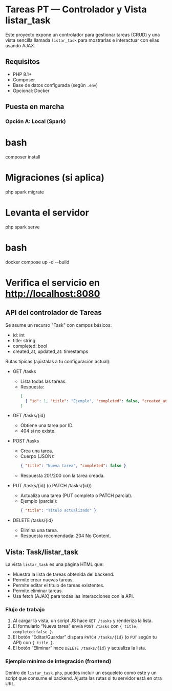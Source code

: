 # Tareas PT — Controlador y Vista listar_task

Este proyecto expone un controlador para gestionar tareas (CRUD) y una vista sencilla llamada `listar_task` para mostrarlas e interactuar con ellas usando AJAX.

## Requisitos

- PHP 8.1+
- Composer
- Base de datos configurada (según `.env`)
- Opcional: Docker

## Puesta en marcha

### Opción A: Local (Spark)

# bash
composer install
# Migraciones (si aplica)
php spark migrate
# Levanta el servidor
php spark serve

# bash
docker compose up -d --build
# Verifica el servicio en [http://localhost:8080](http://localhost:8080)

## API del controlador de Tareas

Se asume un recurso "Task" con campos básicos:
- id: int
- title: string
- completed: bool
- created_at, updated_at: timestamps

Rutas típicas (ajústalas a tu configuración actual):

- GET /tasks
    - Lista todas las tareas.
    - Respuesta:
      ```json
      [
        { "id": 1, "title": "Ejemplo", "completed": false, "created_at": "...", "updated_at": "..." }
      ]
      ```

- GET /tasks/{id}
    - Obtiene una tarea por ID.
    - 404 si no existe.

- POST /tasks
    - Crea una tarea.
    - Cuerpo (JSON):
      ```json
      { "title": "Nueva tarea", "completed": false }
      ```
    - Respuesta 201/200 con la tarea creada.

- PUT /tasks/{id} (o PATCH /tasks/{id})
    - Actualiza una tarea (PUT completo o PATCH parcial).
    - Ejemplo (parcial):
      ```json
      { "title": "Título actualizado" }
      ```

- DELETE /tasks/{id}
    - Elimina una tarea.
    - Respuesta recomendada: 204 No Content.
## Vista: Task/listar_task

La vista `listar_task` es una página HTML que:
- Muestra la lista de tareas obtenida del backend.
- Permite crear nuevas tareas.
- Permite editar el título de tareas existentes.
- Permite eliminar tareas.
- Usa fetch (AJAX) para todas las interacciones con la API.

### Flujo de trabajo

1. Al cargar la vista, un script JS hace `GET /tasks` y renderiza la lista.
2. El formulario “Nueva tarea” envía `POST /tasks` con `{ title, completed:false }`.
3. El botón “Editar/Guardar” dispara `PATCH /tasks/{id}` (o `PUT` según tu API) con `{ title }`.
4. El botón “Eliminar” hace `DELETE /tasks/{id}` y actualiza la lista.

### Ejemplo mínimo de integración (frontend)

Dentro de `listar_task.php`, puedes incluir un esqueleto como este y un script que consume el backend. Ajusta las rutas si tu servidor está en otra URL.


